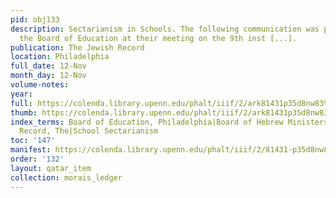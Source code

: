 ```yaml
---
pid: obj133
description: Sectarianism in Schools. The following communication was presented to
  the Board of Education at their meeting on the 9th inst [...].
publication: The Jewish Record
location: Philadelphia
full_date: 12-Nov
month_day: 12-Nov
volume-notes:
year:
full: https://colenda.library.upenn.edu/phalt/iiif/2/ark81431p35d8nw83%2FSHA256E-s7261050--19a8f8634a1c7cb5c9d95192a5ebf6dff72370e811aec68992f7a6e2d4652756.jpeg/full/3500,/0/default.jpg
thumb: https://colenda.library.upenn.edu/phalt/iiif/2/ark81431p35d8nw83%2FSHA256E-s7261050--19a8f8634a1c7cb5c9d95192a5ebf6dff72370e811aec68992f7a6e2d4652756.jpeg/full/!200,200/0/default.jpg
index_terms: Board of Education, Philadelphia|Board of Hebrew Ministers, Philadelphia|Jewish
  Record, The|School Sectarianism
toc: '147'
manifest: https://colenda.library.upenn.edu/phalt/iiif/2/81431-p35d8nw83/manifest
order: '132'
layout: qatar_item
collection: morais_ledger
---
```

